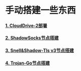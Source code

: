 # 手动搭建一些东西

#### [1. CloudDrive-2部署](https://github.com/MHY2233/MHY2233/blob/main/CloudDrive-2%E9%83%A8%E7%BD%B2.md)

#### [2. ShadowSocks节点搭建](https://github.com/MHY2233/MHY2233/blob/main/ShadowSocks.md)

#### [3. Snell&Shadow-Tls v3节点搭建](https://github.com/MHY2233/MHY2233/blob/main/Snell+Shadow-tls%20v3%E9%83%A8%E7%BD%B2.md)

#### [4. Trojan-Go节点搭建](https://github.com/MHY2233/MHY2233/blob/main/Trojan-Go%E8%8A%82%E7%82%B9%E6%90%AD%E5%BB%BA.md)













